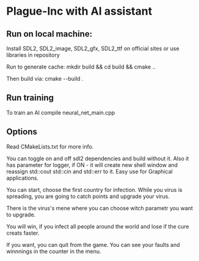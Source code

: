 # Plague-Inc with AI assistant

## Run on local machine:
Install SDL2, SDL2_image, SDL2_gfx, SDL2_ttf on official sites or use libraries in repository

Run to generate cache:
mkdir build && cd build && cmake ..

Then build via:
cmake --build .

## Run training

To train an AI compile neural_net_main.cpp


## Options

Read CMakeLists.txt for more info.

 You can toggle on and off sdl2 dependencies and build without it.
 Also it has parameter for logger, if ON - it will create new shell window and reassign std::cout std::cin and std::err to it. Easy use for Graphical applications. 

You can start, choose the first country for infection. While you virus is spreading, you are going to catch points and upgrade your virus. 

There is the virus's mene where you can choose witch parametr you want to upgrade.


You will win, if you infect all people around the world and lose if the cure creats faster.


If you want, you can quit from the game.
You can see your faults and winnnings in the counter in the menu.
